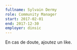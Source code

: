 ```yaml
---
fullname: Sylvain Dermy
role: Community Manager
start: 2017-02-01
end: 2017-12-30
employer: dinsic
---
```


En cas de doute, ajoutez un like.
